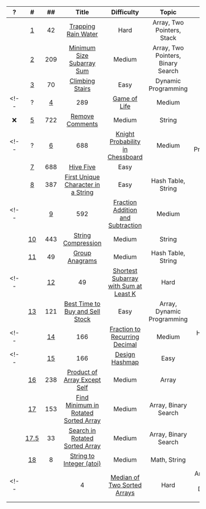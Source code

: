 |   ?   |   #   |  ##   | Title | Difficulty | Topic | Time | Space |
| :---: | :---: | :---: | :---: | :---: | :---: | :---: | :---: | 
| | [1](https://medium.com/@hch.hkcontact/goldman-sachs-top-50-leetcode-questions-q1-trapping-rain-water-71a63b29b80b)| 42 |[Trapping Rain Water](https://leetcode.com/problems/trapping-rain-water/) | Hard | Array, Two Pointers, Stack | | |
| | [2](https://medium.com/@hch.hkcontact/goldman-sachs-top-50-leetcode-questions-q2-minimum-size-subarray-sum-e3e7ec6845)| 209 |[Minimum Size Subarray Sum](https://leetcode.com/problems/minimum-size-subarray-sum/) | Medium | Array, Two Pointers, Binary Search | O(n)| |
| | [3](https://medium.com/@hch.hkcontact/goldman-sachs-top-50-leetcode-questions-q3-climbing-stairs-583d2881708b)| 70 |[Climbing Stairs](https://leetcode.com/problems/climbing-stairs/) | Easy | Dynamic Programming | O(n)| O(1)|
<!-- |?| [4](https://medium.com/@hch.hkcontact/goldman-sachs-top-50-leetcode-questions-q4-game-of-life-673ab73646c3)| 289 |[ Game of Life](https://leetcode.com/problems/climbing-stairs/) | Medium | Array | | | -->
|❌| [5](https://medium.com/@hch.hkcontact/goldman-sachs-top-50-leetcode-questions-q5-remove-comments-879a91a482e2)| 722 |[Remove Comments](https://leetcode.com/problems/remove-comments/) | Medium | String | | |
<!-- |?| [6](https://medium.com/@hch.hkcontact/goldman-sachs-top-50-leetcode-questions-q6-knight-probability-in-chessboard-34b74a4acdb3)| 688 |[Knight Probability in Chessboard](https://leetcode.com/problems/knight-probability-in-chessboard/) | Medium | Dynamic Programming | | | -->
| | [7](https://medium.com/@hch.hkcontact/goldman-sachs-top-50-leetcode-questions-q7-high-five-a933247c219a)| 688 |[Hive Five]() | Easy |  | | |
| | [8](https://medium.com/@hch.hkcontact/goldman-sachs-top-50-leetcode-questions-q7-high-five-a933247c219a)| 387 |[First Unique Character in a String](https://leetcode.com/problems/first-unique-character-in-a-string/) | Easy | Hash Table, String  | | |
<!-- | | [9](https://medium.com/@hch.hkcontact/goldman-sachs-top-50-leetcode-questions-q9-fraction-addition-and-subtraction-eed82a3e3fd3)| 592 |[Fraction Addition and Subtraction](https://leetcode.com/problems/fraction-addition-and-subtraction/) | Medium | Math  | | | -->
| | [10](https://medium.com/@hch.hkcontact/goldman-sachs-top-50-leetcode-questions-q10-string-compression-a2dc0c3c99be)| 443 |[String Compression](https://leetcode.com/problems/string-compression/) | Medium | String  | |O(1)|
| | [11](https://medium.com/@hch.hkcontact/goldman-sachs-top-50-leetcode-questions-q11-group-anagrams-454f83deb479)| 49 |[Group Anagrams](https://leetcode.com/problems/group-anagrams/) | Medium | Hash Table, String  | | |
<!-- | | [12](https://medium.com/@hch.hkcontact/goldman-sachs-top-50-leetcode-questions-q12-shortest-subarray-with-sum-at-least-k-d17e99ece755)| 49 |[Shortest Subarray with Sum at Least K](https://leetcode.com/problems/shortest-subarray-with-sum-at-least-k/) | Hard | Binary Search, Queue  | | | -->
| | [13](https://medium.com/@hch.hkcontact/goldman-sachs-top-50-leetcode-questions-q13-best-time-to-buy-and-sell-stock-1b50f0a75e33)| 121 |[Best Time to Buy and Sell Stock](https://leetcode.com/problems/best-time-to-buy-and-sell-stock/) | Easy | Array, Dynamic Programming  | | |
<!-- | | [14](https://www.youtube.com/watch?v=zy8sJ_Wx7y8&ab_channel=Michelle%E5%B0%8F%E6%A2%A6%E6%83%B3%E5%AE%B6)| 166 |[Fraction to Recurring Decimal](https://leetcode.com/problems/fraction-to-recurring-decimal/) | Medium | Hash Table, Math  | | | -->
<!-- | | [15](https://medium.com/@hch.hkcontact/goldman-sachs-top-50-leetcode-questions-q15-design-hashmap-966007fd9bb6)| 166 |[Design Hashmap](https://leetcode.com/problems/design-hashmap/) | Easy|   | | | -->
| | [16](https://medium.com/@hch.hkcontact/goldman-sachs-top-50-leetcode-questions-q16-product-of-array-except-self-d2371cb3ca42)| 238 |[Product of Array Except Self](https://leetcode.com/problems/product-of-array-except-self/) | Medium | Array  | | |
| | [17](https://medium.com/@hch.hkcontact/goldman-sachs-top-50-leetcode-questions-q17-find-minimum-in-rotated-sorted-array-cf666f7f7a6a)| 153 |[Find Minimum in Rotated Sorted Array](https://leetcode.com/problems/find-minimum-in-rotated-sorted-array/) | Medium | Array, Binary Search  | | |
| | [17.5]()| 33 |[Search in Rotated Sorted Array](https://leetcode.com/problems/search-in-rotated-sorted-array/) | Medium | Array, Binary Search  | | |
| | [18](https://medium.com/@hch.hkcontact/goldman-sachs-top-50-leetcode-questions-q18-string-to-integer-atoi-8bd7f142784f)| 8 |[String to Integer (atoi)](https://leetcode.com/problems/string-to-integer-atoi/) | Medium | Math, String  | | |
<!-- | | []()| 4 |[Median of Two Sorted Arrays](https://leetcode.com/problems/median-of-two-sorted-arrays/) | Hard | Array, Binary Search, Divide and Conquer | | | -->